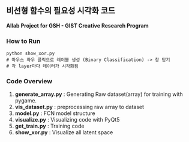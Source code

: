 ## 비선형 함수의 필요성 시각화 코드
**AIlab Project for GSH - GIST Creative Research Program**  

### How to Run
```
python show_xor.py
# 마우스 좌우 클릭으로 레이블 생성 (Binary Classification) -> 창 닫기
# 각 layer마다 데이터가 시각화됨
```

### Code Overview
1. **generate_array.py** : Generating Raw dataset(array) for training with pygame.<br />
2. **vis_dataset.py** : preprocessing raw array to dataset<br />
3. **model.py** : FCN model structure<br />
4. **visualize.py** : Visualizing code with PyQt5<br />
5. **get_train.py** : Training code<br />
6. **show_xor.py** : Visualize all latent space<br />